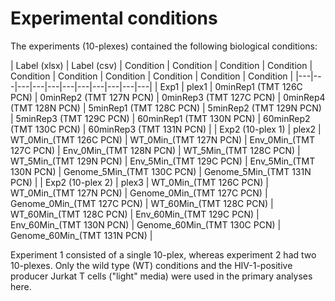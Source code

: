 # Experimental conditions

The experiments (10-plexes) contained the following biological conditions:

| Label (xlsx) | Label (csv) | Condition | Condition | Condition | Condition | Condition | Condition | Condition | Condition | Condition | Condition |
|---|---|---|---|---|---|---|---|---|---|---|
| Exp1 |  plex1 | 0minRep1 (TMT 126C PCN) | 0minRep2 (TMT 127N PCN) | 0minRep3 (TMT 127C PCN) | 0minRep4 (TMT 128N PCN) | 5minRep1 (TMT 128C PCN) | 5minRep2 (TMT 129N PCN) | 5minRep3 (TMT 129C PCN) | 60minRep1 (TMT 130N PCN) | 60minRep2 (TMT 130C PCN) | 60minRep3 (TMT 131N PCN) |
| Exp2 (10-plex 1) |  plex2 | WT_0Min_(TMT 126C PCN) | WT_0Min_(TMT 127N PCN) | Env_0Min_(TMT 127C PCN) | Env_0Min_(TMT 128N PCN) | WT_5Min_(TMT 128C PCN) | WT_5Min_(TMT 129N PCN) | Env_5Min_(TMT 129C PCN) | Env_5Min_(TMT 130N PCN) | Genome_5Min_(TMT 130C PCN) | Genome_5Min_(TMT 131N PCN) |
| Exp2 (10-plex 2) |  plex3 | WT_0Min_(TMT 126C PCN) | WT_0Min_(TMT 127N PCN) | Genome_0Min_(TMT 127C PCN) | Genome_0Min_(TMT 127C PCN) | WT_60Min_(TMT 128C PCN) | WT_60Min_(TMT 128C PCN) | Env_60Min_(TMT 129C PCN) | Env_60Min_(TMT 130N PCN) | Genome_60Min_(TMT 130C PCN) | Genome_60Min_(TMT 131N PCN) |

Experiment 1 consisted of a single 10-plex, whereas experiment 2 had two 10-plexes.
Only the wild type (WT) conditions and the HIV-1-positive producer Jurkat T cells ("light" media) were used in the primary analyses here.

